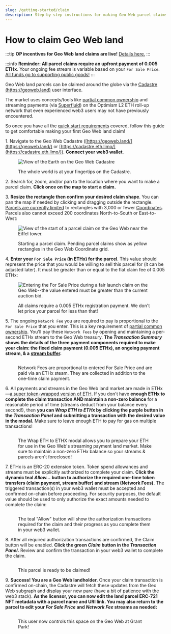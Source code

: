 ```yaml
---
slug: /getting-started/claim
description: Step-by-step instructions for making Geo Web parcel claims
---
```


# How to claim Geo Web land

:::tip
**OP incentives for Geo Web land claims are live!** [Details here.](https://www.geoweb.network/post/op-incentives)
:::

:::info
**Reminder: All parcel claims require an upfront payment of 0.005 ETHx**. Your ongoing fee stream is variable based on your `For Sale Price`. [All funds go to supporting public goods!](../concepts/network-funds)
:::

Geo Web land parcels can be claimed around the globe via the [Cadastre (https://geoweb.land)](https://geoweb.land/) user interface.&#x20;

The market uses concepts/tools like [partial common ownership](../concepts/partial-common-ownership) and streaming payments (via [Superfluid](https://www.superfluid.finance/)) on the Optimism L2 ETH roll-up network that even experienced web3 users may not have previously encountered.&#x20;

So once you have all the [quick start requirements](./quickstart) covered, follow this guide to get comfortable making your first Geo Web land claim!

1\. Navigate to the Geo Web Cadastre ([https://geoweb.land/](https://geoweb.land/) or [https://cadastre.eth.limo/](https://cadastre.eth.limo/)). **Connect your web3 wallet**.

<figure><img src="/assets/Cadastre Landing.png" alt="View of the Earth on the Geo Web Cadastre"/><figcaption><p>The whole world is at your fingertips on the Cadastre.</p></figcaption></figure>

2\. Search for, zoom, and/or pan to the location where you want to make a parcel claim. **Click once on the map to start a claim.**

3\. **Resize the rectangle then confirm your desired claim shape**. You can pan the map if needed by clicking and dragging outside the rectangle. [Parcels are currently limited](../developers/core-contracts/registrydiamond/geowebparcelfacet/) to rectangles with 3,000 or fewer [Coordinates](../developers/core-contracts/registrydiamond/geowebparcelfacet/geo-web-coordinates). Parcels also cannot exceed 200 coordinates North-to-South or East-to-West:

<figure><img src="/assets/Claim Start (1).png" alt="View of the start of a parcel claim on the Geo Web near the Eiffel tower."/><figcaption><p>Starting a parcel claim. Pending parcel claims show as yellow rectangles in the Geo Web Coordinate grid.</p></figcaption></figure>

4\. **Enter your `For Sale Price` (in ETHx) for the parcel**. This value should represent the price that you would be willing to sell this parcel for (it can be adjusted later). It must be greater than or equal to the flat claim fee of 0.005 ETHx:

<figure><img src="/assets/Min Claim Price.png" alt="Entering the For Sale Price during a fair launch claim on the Geo Web--the value entered must be greater than the current auction bid."/><figcaption><p>All claims require a 0.005 ETHx registration payment. We don't let price your parcel for less than that!</p></figcaption></figure>

5\. The ongoing `Network Fee` you are required to pay is proportional to the `For Sale Price` that you enter. This is a key requirement of [partial common ownership](../concepts/partial-common-ownership). You'll pay these `Network Fees` by opening and maintaining a per-second ETHx stream to the Geo Web treasury. **The **_**Transaction Summary**_** shows the details of the three payment components required to make your claim: the fixed claim payment (0.005 ETHx), an ongoing payment stream, & a** [**stream buffer**](https://help.superfluid.finance/en/articles/5744874-how-do-stream-buffers-work-in-superfluid)**.**&#x20;

<figure><img src="/assets/Transaction Summary.png" alt=""/><figcaption><p>Network Fees are proportional to entered For Sale Price and are paid via an ETHx steam. They are collected in addition to the one-time claim payment.</p></figcaption></figure>

6\. All payments and streams in the Geo Web land market are made in ETHx—[a super token-wrapped version of ETH](https://docs.superfluid.finance/superfluid/protocol-overview/in-depth-overview/super-tokens). If you don't have **enough ETHx to complete the claim transaction AND maintain a non-zero balance** for a reasonable period of time (streams deduct from your balance every second!), then **you can **_**Wrap ETH to ETHx**_** by clicking the purple button in the **_**Transaction Panel**_** and submitting a transaction with the desired value in the modal.** Make sure to leave enough ETH to pay for gas on multiple transactions!

<figure><img src="/assets/Wrap ETH.png" alt=""/><figcaption><p>The Wrap ETH to ETHX modal allows you to prepare your ETH for use in the Geo Web's streaming payment land market. Make sure to maintain a non-zero ETHx balance so your streams &#x26; parcels aren't foreclosed!</p></figcaption></figure>

7\. ETHx is an ERC-20 extension token. Token spend allowances and streams must be explicitly authorized to complete your claim. **Click the dynamic teal **_**Allow...**_** button to authorize the required one-time token transfers (claim payment, stream buffer) and stream (Network Fees).** The triggered transaction(s) in your web3 wallet must be accepted and confirmed on-chain before proceeding. For security purposes, the default value should be used to only authorize the exact amounts needed to complete the claim:&#x20;

<figure><img src="/assets/Authorize ETHx.png" alt=""/><figcaption><p>The teal "Allow" button will show the authorization transactions required for the claim and their progress as you complete them in your web3 wallet.</p></figcaption></figure>

8\. After all required authorization transactions are confirmed, the Claim button will be enabled. **Click the green **_**Claim**_** button in the **_**Transaction Panel**_**.** Review and confirm the transaction in your web3 wallet to complete the claim.

<figure><img src="/assets/Claim.png" alt=""/><figcaption><p>This parcel is ready to be claimed! </p></figcaption></figure>

9\. **Success! You are a Geo Web landholder.** Once your claim transaction is confirmed on-chain, the Cadastre will fetch these updates from the Geo Web subgraph and display your new pare (have a bit of patience with the web3 stack). **As the licensor, you can now edit the land parcel ERC-721 NFT metadata with a parcel name and URI link. You may also return to the parcel to edit your **_**For Sale Price**_** and **_**Network Fee**_** streams as needed:**

<figure><img src="/assets/Grant Park.png" alt=""/><figcaption><p>This user now controls this space on the Geo Web at Grant Park!</p></figcaption></figure>
